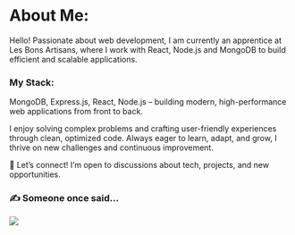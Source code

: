 # About Me:
Hello! Passionate about web development, I am currently an apprentice at Les Bons Artisans, where I work with React, Node.js and MongoDB to build efficient and scalable applications.

### My Stack:
MongoDB, Express.js, React, Node.js – building modern, high-performance web applications from front to back.

I enjoy solving complex problems and crafting user-friendly experiences through clean, optimized code. Always eager to learn, adapt, and grow, I thrive on new challenges and continuous improvement.

💬 Let’s connect! I’m open to discussions about tech, projects, and new opportunities.

### ✍️ Someone once said...
![](https://quotes-github-readme.vercel.app/api?type=horizontal&theme=tokyonight)
